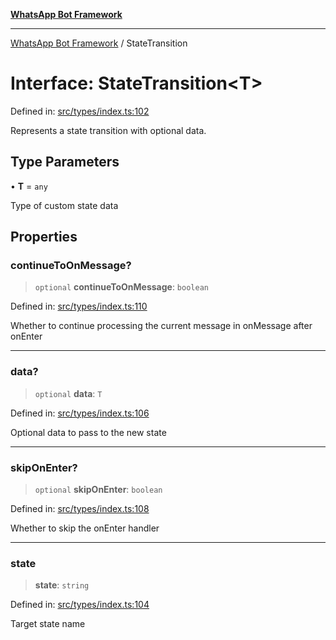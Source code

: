 [**WhatsApp Bot Framework**](../README.md)

***

[WhatsApp Bot Framework](../globals.md) / StateTransition

# Interface: StateTransition\<T\>

Defined in: [src/types/index.ts:102](https://github.com/green-api/whatsapp-chatbot-js-v2/blob/6c0c4f4b360c7e87dd13e91d54244d90d03a5549/src/types/index.ts#L102)

Represents a state transition with optional data.

## Type Parameters

• **T** = `any`

Type of custom state data

## Properties

### continueToOnMessage?

> `optional` **continueToOnMessage**: `boolean`

Defined in: [src/types/index.ts:110](https://github.com/green-api/whatsapp-chatbot-js-v2/blob/6c0c4f4b360c7e87dd13e91d54244d90d03a5549/src/types/index.ts#L110)

Whether to continue processing the current message in onMessage after onEnter

***

### data?

> `optional` **data**: `T`

Defined in: [src/types/index.ts:106](https://github.com/green-api/whatsapp-chatbot-js-v2/blob/6c0c4f4b360c7e87dd13e91d54244d90d03a5549/src/types/index.ts#L106)

Optional data to pass to the new state

***

### skipOnEnter?

> `optional` **skipOnEnter**: `boolean`

Defined in: [src/types/index.ts:108](https://github.com/green-api/whatsapp-chatbot-js-v2/blob/6c0c4f4b360c7e87dd13e91d54244d90d03a5549/src/types/index.ts#L108)

Whether to skip the onEnter handler

***

### state

> **state**: `string`

Defined in: [src/types/index.ts:104](https://github.com/green-api/whatsapp-chatbot-js-v2/blob/6c0c4f4b360c7e87dd13e91d54244d90d03a5549/src/types/index.ts#L104)

Target state name
